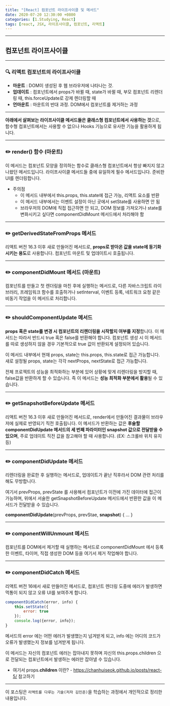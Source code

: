 ```yaml
---
title: "[React] 컴포넌트 라이프사이클 및 메서드"
date: 2020-07-20 12:30:00 +0800
categories: [1.Studying, React]
tags: [react, JSX, 라이프사이클, 컴포넌트, 리액트]
---
```


---

## **컴포넌트 라이프사이클**

---

### **🔍 리액트 컴포넌트의 라이프사이클**

- **마운트** : DOM이 생성된 후 웹 브라우저에 나타나는 것.
- **업데이트** : 컴포넌트에서 props가 바뀔 때, state가 바뀔 때, 부모 컴포넌트 리렌더링 때, this.forceUpdate로 강제 렌더링할 때
- **언마운트** : 마운트의 반대 과정. DOM에서 컴포넌트를 제거하는 과정

---

**아래에서 살펴보는 라이프사이클 메서드들은 클래스형 컴포넌트에서 사용하는 것**으로, 함수형 컴포넌트에서는 사용할 수 없으나 Hooks 기능으로 유사한 기능을 활용하게 됩니다.

---

### ✏️ **render() 함수** (마운트)

이 메서드는 컴포넌트 모양을 정의하는 함수로 클래스형 컴포넌트에서 항상 빠지지 않고 나왔던 메서드입니다. 라이프사이클 메서드들 중에 유일하게 필수 메서드입니다. 준비한 UI를 렌더링합니다.

- 주의점
  - 이 메서드 내부에서 this.props, this.state에 접근 가능, 리액트 요소를 반환
  - 이 메서드 내부에서는 이벤트 설정이 아닌 곳에서 setState를 사용하면 안 됨
  - 브라우저의 DOM에 직접 접근하면 안 되고, DOM 정보를 가져오거나 state를 변화시키고 싶다면 componentDidMount 메서드에서 처리해야 함

---

### ✏️ **getDerivedStateFromProps 메서드**

리액트 버전 16.3 이후 새로 만들어진 메서드로, **props로 받아온 값을 state에 동기화시키는 용도**로 사용합니다. 컴포넌트 마운트 및 업데이트시 호출됩니다.

---

### ✏️ **componentDidMount 메서드** (마운트)

컴포넌트를 만들고 첫 렌더링을 마친 후에 실행하는 메서드로, 다른 자바스크립트 라이브러리, 프레임워크 함수를 호출하거나 setInterval, 이벤트 등록, 네트워크 요청 같은 비동기 작업을 이 메서드로 처리합니다.

---

### ✏️ **shouldComponentUpdate 메서드**

**props 혹은 state를 변경 시 컴포넌트의 리렌더링을 시작할지 여부를 지정**합니다. 이 메서드는 따라서 반드시 true 혹은 false를 반환해야 합니다. 컴포넌트 생성 시 이 메서드를 따로 생성하지 않을 경우 기본적으로 true 값이 반환되게 설정되어 있습니다.

이 메서드 내부에서 현재 props, state는 this.props, this.state로 접근 가능합니다. 새로 설정될 props, state는 각각 nextProps, nextState로 접근 가능합니다.

전체 프로젝트의 성능을 최적화하는 부분에 있어 상황에 맞게 리렌더링을 방지할 때, false값을 반환하게 할 수 있습니다. 즉 이 메서드는 **성능 최적화 부분에서 활용**될 수 있습니다.

---

### ✏️ **getSnapshotBeforeUpdate 메서드**

리액트 버전 16.3 이후 새로 만들어진 메서드로, render에서 만들어진 결과물이 브라우저에 실제로 반영되기 직전 호출됩니다. 이 메서드가 반환하는 값은 **후술할 componentDidUpdate 메서드의 세 번째 파라미터인 snapshot 값으로 전달받을 수 있으며**, 주로 업데이트 직전 값을 참고해야 할 때 사용합니다. (EX: 스크롤바 위치 유지 등)

---

### ✏️ **componentDidUpdate 메서드**

리렌더링을 완료한 후 실행하는 메서드로, 업데이트가 끝난 직후라서 DOM 관련 처리를 해도 무방합니다.

여기서 prevProps, prevState 를 사용해서 컴포넌트가 이전에 가진 데이터에 접근이 가능하며, 위에서 서술한 getSnapshotBeforeUpdate 메서드에서 반환한 값을 이 메서드가 전달받을 수 있습니다.

**componentDidUpdate**(prevProps, prevStae, **snapshot**) { ... }

---

### ✏️ **componentWillUnmount 메서드**

컴포넌트를 DOM에서 제거할 때 실행하는 메서드로 componentDidMount 에서 등록한 이벤트, 타이머, 직접 생성한 DOM 등을 여기서 제거 작업해야 합니다.

---

### ✏️ **componentDidCatch 메서드**

리액트 버전 16에서 새로 만들어진 메서드로, 컴포넌트 렌더링 도중에 에러가 발생하면 먹통이 되지 않고 오류 UI를 보여주게 합니다.

```jsx
componentDidCatch(error, info) {
    this.setState({
        error: true
    });
    console.log({error, info});
}
```

메서드의 error 에는 어떤 에러가 발생했는지 넘겨받게 되고, info 에는 어디의 코드가 오류가 발생했는지 정보를 넘겨받게 됩니다.

이 메서드는 자신의 컴포넌트 에러는 잡아내지 못하며 자신의 this.props.children 으로 전달되는 컴포넌트에서 발생하는 에러만 잡아낼 수 있습니다.

- 여기서 props.**children** 이란? - https://chanhuiseok.github.io/posts/react-5/ 참고하기

---

이 포스팅은 `리액트를 다루는 기술(저자 김민준)`을 학습하는 과정에서 개인적으로 정리한 내용입니다.
